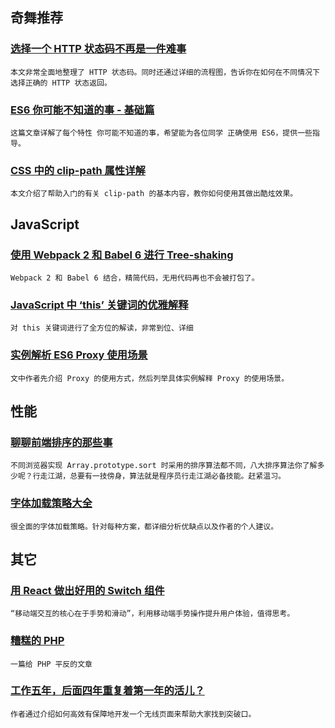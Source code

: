 
## 奇舞推荐

### [选择一个 HTTP 状态码不再是一件难事](http://www.zcfy.cc/article/904)

    本文非常全面地整理了 HTTP 状态码。同时还通过详细的流程图，告诉你在如何在不同情况下选择正确的 HTTP 状态返回。

### [ES6 你可能不知道的事 - 基础篇](http://taobaofed.org/blog/2016/07/22/es6-basics/)

    这篇文章详解了每个特性 你可能不知道的事，希望能为各位同学 正确使用 ES6，提供一些指导。

### [CSS 中的 clip-path 属性详解](http://www.w3cplus.com/css3/introducing-css-clip-path-property.html)

    本文介绍了帮助入门的有关 clip-path 的基本内容，教你如何使用其做出酷炫效果。

## JavaScript

### [使用 Webpack 2 和 Babel 6 进行 Tree-shaking](http://zjy.name/archives/webpack-tree-shaking.html)

    Webpack 2 和 Babel 6 结合，精简代码，无用代码再也不会被打包了。

### [JavaScript 中 ‘this’ 关键词的优雅解释](http://www.zcfy.cc/article/901)

    对 this 关键词进行了全方位的解读，非常到位、详细

### [实例解析 ES6 Proxy 使用场景](http://pinggod.com/2016/%E5%AE%9E%E4%BE%8B%E8%A7%A3%E6%9E%90-ES6-Proxy-%E4%BD%BF%E7%94%A8%E5%9C%BA%E6%99%AF/)

    文中作者先介绍 Proxy 的使用方式，然后列举具体实例解释 Proxy 的使用场景。

## 性能

### [聊聊前端排序的那些事](http://efe.baidu.com/blog/talk-about-sort-in-front-end/)

    不同浏览器实现 Array.prototype.sort 时采用的排序算法都不同，八大排序算法你了解多少呢？行走江湖，总要有一技傍身，算法就是程序员行走江湖必备技能。赶紧温习。

### [字体加载策略大全](http://www.w3cplus.com/css/comprehensive-webfonts.html)

    很全面的字体加载策略。针对每种方案，都详细分析优缺点以及作者的个人建议。

## 其它

### [用 React 做出好用的 Switch 组件](http://qianduan.guru/2016/07/16/create_gesture_supported_switch_with_react/)

    “移动端交互的核心在于手势和滑动”，利用移动端手势操作提升用户体验，值得思考。

### [糟糕的 PHP](http://www.zcfy.cc/article/889)

    一篇给 PHP 平反的文章

### [工作五年，后面四年重复着第一年的活儿？](http://www.barretlee.com/blog/2016/07/21/donnot-repeat-yourself/)

    作者通过介绍如何高效有保障地开发一个无线页面来帮助大家找到突破口。

